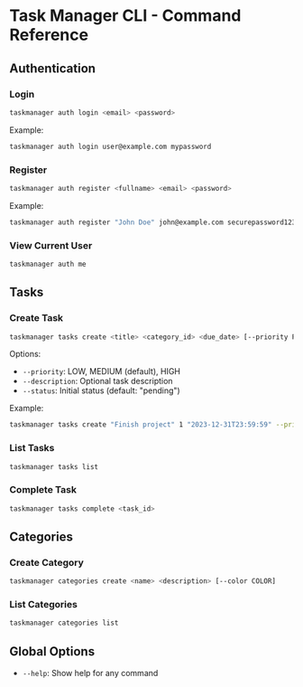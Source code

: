 # Task Manager CLI - Command Reference

## Authentication

### Login
```bash
taskmanager auth login <email> <password>
```
Example:
```bash
taskmanager auth login user@example.com mypassword
```

### Register
```bash
taskmanager auth register <fullname> <email> <password>
```
Example:
```bash
taskmanager auth register "John Doe" john@example.com securepassword123
```

### View Current User
```bash
taskmanager auth me
```

## Tasks

### Create Task
```bash
taskmanager tasks create <title> <category_id> <due_date> [--priority PRIORITY] [--description DESCRIPTION] [--status STATUS]
```
Options:
- `--priority`: LOW, MEDIUM (default), HIGH
- `--description`: Optional task description
- `--status`: Initial status (default: "pending")

Example:
```bash
taskmanager tasks create "Finish project" 1 "2023-12-31T23:59:59" --priority HIGH --description "Final project deliverables"
```

### List Tasks
```bash
taskmanager tasks list
```

### Complete Task
```bash
taskmanager tasks complete <task_id>
```

## Categories

### Create Category
```bash
taskmanager categories create <name> <description> [--color COLOR]
```

### List Categories
```bash
taskmanager categories list
```

## Global Options

- `--help`: Show help for any command